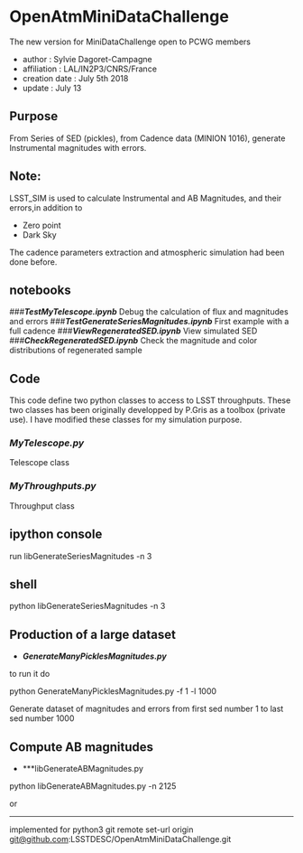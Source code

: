 # OpenAtmMiniDataChallenge


The new version for MiniDataChallenge open to PCWG members

- author : Sylvie Dagoret-Campagne
- affiliation : LAL/IN2P3/CNRS/France
- creation date : July 5th 2018
- update : July 13

## Purpose
From Series of SED (pickles), from Cadence data (MINION 1016), generate Instrumental magnitudes with errors.  

## Note:
LSST\_SIM is used to calculate Instrumental and AB Magnitudes, and their errors,in addition to 

- Zero point
- Dark Sky

The cadence parameters extraction and atmospheric simulation had been done before.

## notebooks
###***TestMyTelescope.ipynb***
Debug the calculation of flux and magnitudes and errors 
###***TestGenerateSeriesMagnitudes.ipynb***
First example with a full cadence
###***ViewRegeneratedSED.ipynb***
View simulated SED
###***CheckRegeneratedSED.ipynb***
Check the magnitude and color distributions of regenerated sample 

## Code
This code define two python classes to access to LSST throughputs.
These two classes has been originally developped by P.Gris as a toolbox (private use).
I have modified these classes for my simulation purpose.
### ***MyTelescope.py***		
Telescope class		
### ***MyThroughputs.py***
Throughput class

## ipython console

run libGenerateSeriesMagnitudes -n 3

## shell

python libGenerateSeriesMagnitudes -n 3


## Production of a large dataset

- ***GenerateManyPicklesMagnitudes.py***

to run it do

  python GenerateManyPicklesMagnitudes.py -f 1 -l 1000

Generate dataset of magnitudes and errors from first sed number 1 to last sed number 1000

## Compute AB magnitudes
- ***libGenerateABMagnitudes.py

python libGenerateABMagnitudes.py -n 2125
	
    
or


    
-----------------------

implemented for python3
git remote set-url origin git@github.com:LSSTDESC/OpenAtmMiniDataChallenge.git
